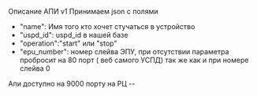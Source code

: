 Описание АПИ v1
Принимаем json с полями
- "name": Имя того кто хочет стучаться в устройство
- "uspd_id": uspd_id в нашей базе
- "operation":"start" или "stop"
- "epu_number": номер слейва ЭПУ, при отсутствии параметра пробросит на 80 порт ( веб самого УСПД) так же как и при номере слейва 0 


Апи доступно на 9000 порту на РЦ  -- 
